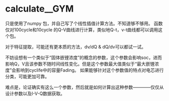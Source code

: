 # calculate__GYM
只是使用了numpy 包，并自己写了个线性插值计算方法。不知道够不够用。
函数仅对100cycle和10cycle 的Q-V曲线进行计算，类似地Q-t，v-t曲线都可以调用这个包。

对于特征提取，可能还有更本质的方法，dv/dQ & dQ/dv可以都试一试。

不妨设想有一个类似于“固体嵌锂浓度”的概念的参数，这个参数会影响soc，进而影响Q，V且该参数不随时间线性变化。但是这个参数最大值类似于“最大嵌锂浓度”会影响到cyclife中的容量Fading。
如果能够针对这个参数值的特点对电芯进行分类，可能更加可靠。

难点是，论证确实有这么一个参数，然后就是如何计算出这种参数————仅仅从设计参数以及I-V-Q数据获取。
